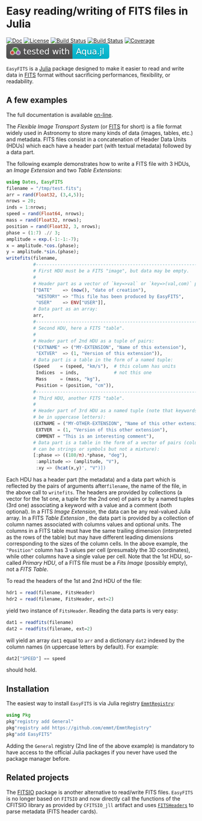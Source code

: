 # Easy reading/writing of FITS files in Julia

[![Doc][doc-dev-img]][doc-dev-url]
[![License][license-img]][license-url]
[![Build Status](https://github.com/emmt/EasyFITS.jl/actions/workflows/CI.yml/badge.svg?branch=main)](https://github.com/emmt/EasyFITS.jl/actions/workflows/CI.yml?query=branch%3Amain)
[![Build Status](https://ci.appveyor.com/api/projects/status/github/emmt/EasyFITS.jl?svg=true)](https://ci.appveyor.com/project/emmt/EasyFITS-jl)
[![Coverage](https://codecov.io/gh/emmt/EasyFITS.jl/graph/badge.svg?token=7QTvjQqn5O)](https://codecov.io/gh/emmt/EasyFITS.jl)
[![Aqua QA](https://raw.githubusercontent.com/JuliaTesting/Aqua.jl/master/badge.svg)](https://github.com/JuliaTesting/Aqua.jl)

`EasyFITS` is a [Julia](https://julialang.org/) package designed to make it easier to read
and write data in [FITS](https://fits.gsfc.nasa.gov/fits_standard.html) format without
sacrificing performances, flexibility, or readability.


## A few examples

The full documentation is available [on-line][doc-dev-url].

The *Flexible Image Transport System* (or
[FITS](https://fits.gsfc.nasa.gov/fits_standard.html) for short) is a file format widely
used in Astronomy to store many kinds of data (images, tables, etc.) and metadata. FITS
files consist in a concatenation of Header Data Units (HDUs) which each have a header part
(with textual metadata) followed by a data part.

The following example demonstrates how to write a FITS file with 3 HDUs, an *Image
Extension* and two *Table Extensions*:

```julia
using Dates, EasyFITS
filename = "/tmp/test.fits";
arr = rand(Float32, (3,4,5));
nrows = 20;
inds = 1:nrows;
speed = rand(Float64, nrows);
mass = rand(Float32, nrows);
position = rand(Float32, 3, nrows);
phase = (1:7) .// 3;
amplitude = exp.(-1:-1:-7);
x = amplitude.*cos.(phase);
y = amplitude.*sin.(phase);
writefits(filename,
          #-----------------------------------------------------------------
          # First HDU must be a FITS "image", but data may be empty.
          #
          # Header part as a vector of `key=>val` or `key=>(val,com)` pairs:
          ["DATE"    => (now(), "date of creation"),
           "HISTORY" => "This file has been produced by EasyFITS",
           "USER"    => ENV["USER"]],
          # Data part as an array:
          arr,
          #-----------------------------------------------------------------
          # Second HDU, here a FITS "table".
          #
          # Header part of 2nd HDU as a tuple of pairs:
          ("EXTNAME" => ("MY-EXTENSION", "Name of this extension"),
           "EXTVER"  => (1, "Version of this extension")),
          # Data part is a table in the form of a named tuple:
          (Speed    = (speed, "km/s"),  # this column has units
           Indices  = inds,             # not this one
           Mass     = (mass, "kg"),
           Position = (position, "cm")),
          #-----------------------------------------------------------------
          # Third HDU, another FITS "table".
          #
          # Header part of 3rd HDU as a named tuple (note that keywords must
          # be in uppercase letters):
          (EXTNAME = ("MY-OTHER-EXTENSION", "Name of this other extension"),
           EXTVER  = (1, "Version of this other extension"),
           COMMENT = "This is an interesting comment"),
          # Data part is a table in the form of a vector of pairs (column names
          # can be strings or symbols but not a mixture):
          [:phase => ((180/π).*phase, "deg"),
           :amplitude => (amplitude, "V"),
           :xy => (hcat(x,y)', "V")])
```

Each HDU has a header part (the metadata) and a data part which is reflected by the pairs of
arguments after`filename`, the name of the file, in the above call to `writefits`. The
headers are provided by collections (a vector for the 1st one, a tuple for the 2nd one) of
pairs or by a named tuples (3rd one) associating a keyword with a value and a comment (both
optional). In a FITS *Image Extension*, the data can be any real-valued Julia array. In a
FITS *Table Extension* , the data part is provided by a collection of column names
associated with columns values and optional units. The columns in a FITS table must have the
same trailing dimension (interpreted as the rows of the table) but may have different
leading dimensions corresponding to the sizes of the column cells. In the above example, the
`"Position"` column has 3 values per cell (presumably the 3D coordinates), while other
columns have a single value per cell. Note that the 1st HDU, so-called *Primary HDU*, of a
FITS file must be a *Fits Image* (possibly empty), not a *FITS Table*.

To read the headers of the 1st and 2nd HDU of the file:

```julia
hdr1 = read(filename, FitsHeader)
hdr2 = read(filename, FitsHeader, ext=2)
```

yield two instance of `FitsHeader`. Reading the data parts is very easy:

```julia
dat1 = readfits(filename)
dat2 = readfits(filename, ext=2)
```

will yield an array `dat1` equal to `arr` and a dictionary `dat2` indexed by the column
names (in uppercase letters by default). For example:

``` julia
dat2["SPEED"] == speed
```

should hold.


## Installation

The easiest way to install `EasyFITS` is via Julia registry
[`EmmtRegistry`](https://github.com/emmt/EmmtRegistry):

```julia
using Pkg
pkg"registry add General"
pkg"registry add https://github.com/emmt/EmmtRegistry"
pkg"add EasyFITS"
```

Adding the `General` registry (2nd line of the above example) is mandatory to have access to
the official Julia packages if you never have used the package manager before.


## Related projects

The [FITSIO](https://github.com/JuliaAstro/FITSIO.jl) package is another alternative to
read/write FITS files. `EasyFITS` is no longer based on `FITSIO` and now directly call the
functions of the CFITSIO library as provided by `CFITSIO_jll` artifact and uses
[`FITSHeaders`](https://github.com/emmt/FITSHeaders.jl) to parse metadata (FITS header
cards).


[doc-stable-img]: https://img.shields.io/badge/docs-stable-blue.svg
[doc-stable-url]: https://emmt.github.io/EasyFITS.jl/stable

[doc-dev-img]: https://img.shields.io/badge/docs-dev-blue.svg
[doc-dev-url]: https://emmt.github.io/EasyFITS.jl/dev

[license-url]: ./LICENSE.md
[license-img]: https://img.shields.io/badge/license-MIT-brightgreen.svg?style=flat
